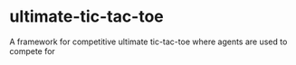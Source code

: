 # ultimate-tic-tac-toe
A framework for competitive ultimate tic-tac-toe where agents are used to compete for 
